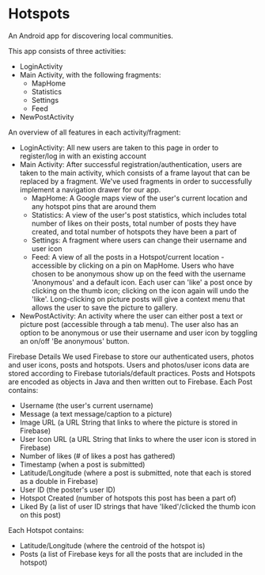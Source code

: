 # Hotspots
An Android app for discovering local communities.

This app consists of three activities:
- LoginActivity
- Main Activity, with the following fragments:
  - MapHome
  - Statistics
  - Settings
  - Feed
- NewPostActivity

An overview of all features in each activity/fragment:
- LoginActivity:
  All new users are taken to this page in order to register/log in with an existing account
- Main Activity:
  After successful registration/authentication, users are taken to the main activity, which consists of a frame layout that can be replaced by a fragment. We've used fragments in order to successfully implement a navigation drawer for our app.
  - MapHome: A Google maps view of the user's current location and any hotspot pins that are around them
  - Statistics: A view of the user's post statistics, which includes total number of likes on their posts, total number of posts they have created, and total number of hotspots they have been a part of
  - Settings: A fragment where users can change their username and user icon
  - Feed: A view of all the posts in a Hotspot/current location - accessible by clicking on a pin on MapHome. Users who have chosen to be anonymous show up on the feed with the username 'Anonymous' and a default icon. Each user can 'like' a post once by clicking on the thumb icon; clicking on the icon again will undo the 'like'. Long-clicking on picture posts will give a context menu that allows the user to save the picture to gallery.
- NewPostActivity: An activity where the user can either post a text or picture post (accessible through a tab menu). The user also has an option to be anonymous or use their username and user icon by toggling an on/off 'Be anonymous' button. 

Firebase Details
We used Firebase to store our authenticated users, photos and user icons, posts and hotspots. Users and photos/user icons data are stored according to Firebase tutorials/default practices. Posts and Hotspots are encoded as objects in Java and then written out to Firebase.
Each Post contains:
- Username (the user's current username)
- Message (a text message/caption to a picture)
- Image URL (a URL String that links to where the picture is stored in Firebase)
- User Icon URL (a URL String that links to where the user icon is stored in Firebase)
- Number of likes (# of likes a post has gathered)
- Timestamp (when a post is submitted)
- Latitude/Longitude (where a post is submitted, note that each is stored as a double in Firebase)
- User ID (the poster's user ID)
- Hotspot Created (number of hotspots this post has been a part of)
- Liked By (a list of user ID strings that have 'liked'/clicked the thumb icon on this post)

Each Hotspot contains:
- Latitude/Longitude (where the centroid of the hotspot is)
- Posts (a list of Firebase keys for all the posts that are included in the hotspot) 
